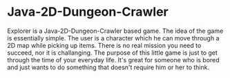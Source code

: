 # Java-2D-Dungeon-Crawler

Explorer is a Java-2D-Dungeon-Crawler based game.
The idea of the game is essentially simple. The user is a character which he can move through a 2D map while picking up items.
There is no real mission you need to succeed, nor it is challanging. The purpose of this little game is just to get through the time of your everyday life. It's great for someone who is bored and just wants to do something that doesn't require him or her to think.
